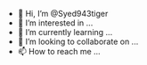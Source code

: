 - 👋 Hi, I’m @Syed943tiger
- 👀 I’m interested in ...
- 🌱 I’m currently learning ...
- 💞️ I’m looking to collaborate on ...
- 📫 How to reach me ...

<!---
Syed943tiger/Syed943tiger is a ✨ special ✨ repository because its `README.md` (this file) appears on your GitHub profile.
You can click the Preview link to take a look at your changes.
--->
